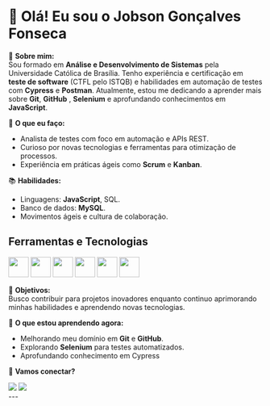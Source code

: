 # 👋 Olá! Eu sou o Jobson Gonçalves Fonseca

🎯 **Sobre mim:**  
Sou formado em **Análise e Desenvolvimento de Sistemas** pela Universidade Católica de Brasília. Tenho experiência e certificação em **teste de software** (CTFL pelo ISTQB) e habilidades em automação de testes com **Cypress** e **Postman**. Atualmente, estou me dedicando a aprender mais sobre **Git**, **GitHub** , **Selenium** e aprofundando conhecimentos em **JavaScript**.

💼 **O que eu faço:**  
- Analista de testes com foco em automação e APIs REST.  
- Curioso por novas tecnologias e ferramentas para otimização de processos.  
- Experiência em práticas ágeis como **Scrum** e **Kanban**.

📚 **Habilidades:**  
- Linguagens:  **JavaScript**, SQL.  
- Banco de dados: **MySQL**.  
- Movimentos ágeis e cultura de colaboração.

## Ferramentas e Tecnologias 
<img loading="lazy" src="https://cdn.jsdelivr.net/gh/devicons/devicon/icons/git/git-original.svg" width="40" height="40"/>  <img src="https://cdn.jsdelivr.net/gh/devicons/devicon@latest/icons/postman/postman-original.svg" width="40" height="40" />   <img src="https://cdn.jsdelivr.net/gh/devicons/devicon@latest/icons/javascript/javascript-original.svg"  width="40" height="40" />  <img src="https://cdn.jsdelivr.net/gh/devicons/devicon@latest/icons/github/github-original.svg" width="40" height="40"  />   <img src="https://cdn.jsdelivr.net/gh/devicons/devicon@latest/icons/mysql/mysql-original-wordmark.svg" width="40" height="40" />  <img src="https://cdn.jsdelivr.net/gh/devicons/devicon@latest/icons/cypressio/cypressio-original.svg"  width="40" height="40" />
          
          
          
          
          
          
            
          
          
           
          
          

🎯 **Objetivos:**  
Busco contribuir para projetos inovadores enquanto continuo aprimorando minhas habilidades e aprendendo novas tecnologias.

🌱 **O que estou aprendendo agora:**  
- Melhorando meu domínio em **Git** e **GitHub**.  
- Explorando **Selenium** para testes automatizados.
- Aprofundando conhecimento em Cypress

🔗 **Vamos conectar?**  
<div>
<a href="https://www.linkedin.com/in/https://www.linkedin.com/in/jobson-gon%C3%A7alves-747b86251/" target="_blank"><img loading="lazy" src="https://img.shields.io/badge/-LinkedIn-%230077B5?style=for-the-badge&logo=linkedin&logoColor=white" target="_blank"></a>   
<a href = "mailto:contato@fonsecajobson@gmail.com"><img loading="lazy" src="https://img.shields.io/badge/Gmail-D14836?style=for-the-badge&logo=gmail&logoColor=white" target="_blank"></a>
</div>
---

